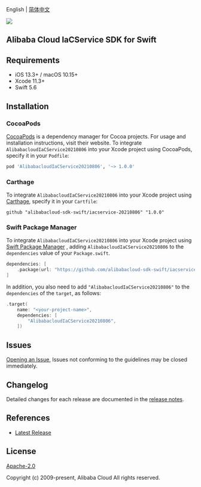 English | [简体中文](README-CN.md)

![](https://aliyunsdk-pages.alicdn.com/icons/AlibabaCloud.svg)

## Alibaba Cloud IaCService SDK for Swift

## Requirements

- iOS 13.3+ / macOS 10.15+
- Xcode 11.3+
- Swift 5.6

## Installation

### CocoaPods

[CocoaPods](https://cocoapods.org) is a dependency manager for Cocoa projects. For usage and installation instructions, visit their website. To integrate `AlibabacloudIaCService20210806` into your Xcode project using CocoaPods, specify it in your `Podfile`:

```ruby
pod 'AlibabacloudIaCService20210806', '~> 1.0.0'
```

### Carthage

To integrate `AlibabacloudIaCService20210806` into your Xcode project using [Carthage](https://github.com/Carthage/Carthage), specify it in your `Cartfile`:

```ogdl
github "alibabacloud-sdk-swift/iacservice-20210806" "1.0.0"
```

### Swift Package Manager

To integrate `AlibabacloudIaCService20210806` into your Xcode project using [Swift Package Manager](https://swift.org/package-manager/) , adding `AlibabacloudIaCService20210806` to the `dependencies` value of your `Package.swift`.

```swift
dependencies: [
    .package(url: "https://github.com/alibabacloud-sdk-swift/iacservice-20210806.git", from: "1.0.0")
]
```

In addition, you also need to add `"AlibabacloudIaCService20210806"` to the `dependencies` of the `target`, as follows:

```swift
.target(
    name: "<your-project-name>",
    dependencies: [
        "AlibabacloudIaCService20210806",
    ])
```

## Issues

[Opening an Issue](https://github.com/alibabacloud-sdk-swift/iacservice-20210806/issues/new), Issues not conforming to the guidelines may be closed immediately.

## Changelog

Detailed changes for each release are documented in the [release notes](./ChangeLog.txt).

## References

- [Latest Release](https://github.com/alibabacloud-sdk-swift/iacservice-20210806)

## License

[Apache-2.0](http://www.apache.org/licenses/LICENSE-2.0)

Copyright (c) 2009-present, Alibaba Cloud All rights reserved.

